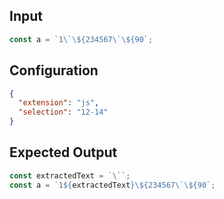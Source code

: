 
## Input
```javascript input
const a = `1\`\${234567\`\${90`;
```

## Configuration
```json configuration
{
  "extension": "js",
  "selection": "12-14"
}
```

## Expected Output
```javascript expected output
const extractedText = `\``;
const a = `1${extractedText}\${234567\`\${90`;
```
